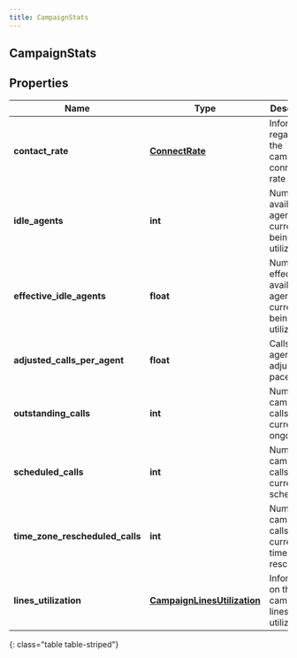 ```yaml
---
title: CampaignStats
---
```

## CampaignStats

## Properties

|Name | Type | Description | Notes|
|------------ | ------------- | ------------- | -------------|
| **contact_rate** | [**ConnectRate**](ConnectRate.html) | Information regarding the campaign&#39;s connect rate | [optional] |
| **idle_agents** | **int** | Number of available agents not currently being utilized | [optional] |
| **effective_idle_agents** | **float** | Number of effective available agents not currently being utilized | [optional] |
| **adjusted_calls_per_agent** | **float** | Calls per agent adjusted by pace | [optional] |
| **outstanding_calls** | **int** | Number of campaign calls currently ongoing | [optional] |
| **scheduled_calls** | **int** | Number of campaign calls currently scheduled | [optional] |
| **time_zone_rescheduled_calls** | **int** | Number of campaign calls currently timezone rescheduled | [optional] |
| **lines_utilization** | [**CampaignLinesUtilization**](CampaignLinesUtilization.html) | Information on the campaign&#39;s lines utilization | [optional] |
{: class="table table-striped"}


